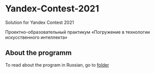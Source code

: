 # Yandex-Contest-2021

Solution for Yandex Contest 2021

Проектно-образовательный практикум «Погружение в технологии искусственного интеллекта»

## About the programm

To read about the program in Russian, go to [folder](about/)
